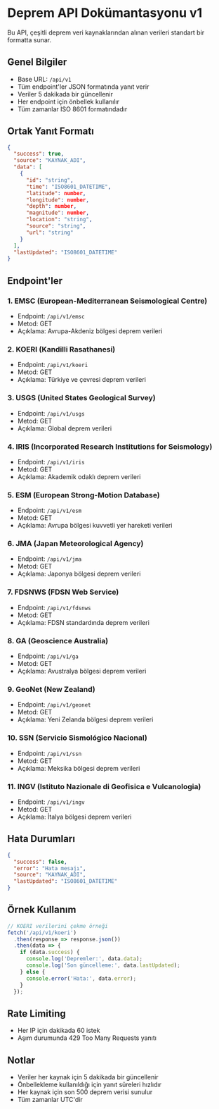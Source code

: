 # Deprem API Dokümantasyonu v1

Bu API, çeşitli deprem veri kaynaklarından alınan verileri standart bir formatta sunar.

## Genel Bilgiler

- Base URL: `/api/v1`
- Tüm endpoint'ler JSON formatında yanıt verir
- Veriler 5 dakikada bir güncellenir
- Her endpoint için önbellek kullanılır
- Tüm zamanlar ISO 8601 formatındadır

## Ortak Yanıt Formatı

```json
{
  "success": true,
  "source": "KAYNAK_ADI",
  "data": [
    {
      "id": "string",
      "time": "ISO8601_DATETIME",
      "latitude": number,
      "longitude": number,
      "depth": number,
      "magnitude": number,
      "location": "string",
      "source": "string",
      "url": "string"
    }
  ],
  "lastUpdated": "ISO8601_DATETIME"
}
```

## Endpoint'ler

### 1. EMSC (European-Mediterranean Seismological Centre)
- Endpoint: `/api/v1/emsc`
- Metod: GET
- Açıklama: Avrupa-Akdeniz bölgesi deprem verileri

### 2. KOERI (Kandilli Rasathanesi)
- Endpoint: `/api/v1/koeri`
- Metod: GET
- Açıklama: Türkiye ve çevresi deprem verileri

### 3. USGS (United States Geological Survey)
- Endpoint: `/api/v1/usgs`
- Metod: GET
- Açıklama: Global deprem verileri

### 4. IRIS (Incorporated Research Institutions for Seismology)
- Endpoint: `/api/v1/iris`
- Metod: GET
- Açıklama: Akademik odaklı deprem verileri

### 5. ESM (European Strong-Motion Database)
- Endpoint: `/api/v1/esm`
- Metod: GET
- Açıklama: Avrupa bölgesi kuvvetli yer hareketi verileri

### 6. JMA (Japan Meteorological Agency)
- Endpoint: `/api/v1/jma`
- Metod: GET
- Açıklama: Japonya bölgesi deprem verileri

### 7. FDSNWS (FDSN Web Service)
- Endpoint: `/api/v1/fdsnws`
- Metod: GET
- Açıklama: FDSN standardında deprem verileri

### 8. GA (Geoscience Australia)
- Endpoint: `/api/v1/ga`
- Metod: GET
- Açıklama: Avustralya bölgesi deprem verileri

### 9. GeoNet (New Zealand)
- Endpoint: `/api/v1/geonet`
- Metod: GET
- Açıklama: Yeni Zelanda bölgesi deprem verileri

### 10. SSN (Servicio Sismológico Nacional)
- Endpoint: `/api/v1/ssn`
- Metod: GET
- Açıklama: Meksika bölgesi deprem verileri

### 11. INGV (Istituto Nazionale di Geofisica e Vulcanologia)
- Endpoint: `/api/v1/ingv`
- Metod: GET
- Açıklama: İtalya bölgesi deprem verileri

## Hata Durumları

```json
{
  "success": false,
  "error": "Hata mesajı",
  "source": "KAYNAK_ADI",
  "lastUpdated": "ISO8601_DATETIME"
}
```

## Örnek Kullanım

```javascript
// KOERI verilerini çekme örneği
fetch('/api/v1/koeri')
  .then(response => response.json())
  .then(data => {
    if (data.success) {
      console.log('Depremler:', data.data);
      console.log('Son güncelleme:', data.lastUpdated);
    } else {
      console.error('Hata:', data.error);
    }
  });
```

## Rate Limiting

- Her IP için dakikada 60 istek
- Aşım durumunda 429 Too Many Requests yanıtı

## Notlar

- Veriler her kaynak için 5 dakikada bir güncellenir
- Önbellekleme kullanıldığı için yanıt süreleri hızlıdır
- Her kaynak için son 500 deprem verisi sunulur
- Tüm zamanlar UTC'dir 